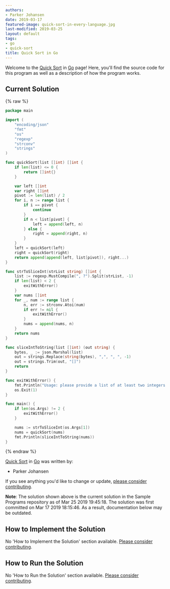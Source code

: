 ```yaml
---
authors:
- Parker Johansen
date: 2019-03-17
featured-image: quick-sort-in-every-language.jpg
last-modified: 2019-03-25
layout: default
tags:
- go
- quick-sort
title: Quick Sort in Go
---
```


Welcome to the [Quick Sort](https://sampleprograms.io/projects/quick-sort) in [Go](https://sampleprograms.io/languages/go) page! Here, you'll find the source code for this program as well as a description of how the program works.

## Current Solution

{% raw %}

```go
package main

import (
    "encoding/json"
    "fmt"
    "os"
    "regexp"
    "strconv"
    "strings"
)

func quickSort(list []int) []int {
    if len(list) <= 0 {
        return []int{}
    }

    var left []int
    var right []int
    pivot := len(list) / 2
    for i, n := range list {
        if i == pivot {
            continue
        }
        if n < list[pivot] {
            left = append(left, n)
        } else {
            right = append(right, n)
        }
    }
    left = quickSort(left)
    right = quickSort(right)
    return append(append(left, list[pivot]), right...)
}

func strToSliceInt(strList string) []int {
    list := regexp.MustCompile(", ?").Split(strList, -1)
    if len(list) < 2 {
        exitWithError()
    }
    var nums []int
    for _, num := range list {
        n, err := strconv.Atoi(num)
        if err != nil {
            exitWithError()
        }
        nums = append(nums, n)
    }
    return nums
}

func sliceIntToString(list []int) (out string) {
    bytes, _ := json.Marshal(list)
    out = strings.Replace(string(bytes), ",", ", ", -1)
    out = strings.Trim(out, "[]")
    return
}

func exitWithError() {
    fmt.Println("Usage: please provide a list of at least two integers to sort in the format \"1, 2, 3, 4, 5\"")
    os.Exit(1)
}

func main() {
    if len(os.Args) != 2 {
        exitWithError()
    }

    nums := strToSliceInt(os.Args[1])
    nums = quickSort(nums)
    fmt.Println(sliceIntToString(nums))
}
```

{% endraw %}

[Quick Sort](https://sampleprograms.io/projects/quick-sort) in [Go](https://sampleprograms.io/languages/go) was written by:

- Parker Johansen

If you see anything you'd like to change or update, [please consider contributing](https://github.com/TheRenegadeCoder/sample-programs).

**Note**: The solution shown above is the current solution in the Sample Programs repository as of Mar 25 2019 19:45:18. The solution was first committed on Mar 17 2019 18:15:46. As a result, documentation below may be outdated.

## How to Implement the Solution

No 'How to Implement the Solution' section available. [Please consider contributing](https://github.com/TheRenegadeCoder/sample-programs-website).

## How to Run the Solution

No 'How to Run the Solution' section available. [Please consider contributing](https://github.com/TheRenegadeCoder/sample-programs-website).